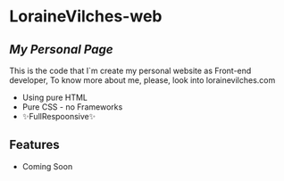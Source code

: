 # LoraineVilches-web
## _My Personal Page_


This is the code that I`m create my personal website as Front-end developer,
To know more about me, please, look into lorainevilches.com

- Using pure HTML
- Pure CSS - no Frameworks
- ✨FullRespoonsive✨

## Features

- Coming Soon

